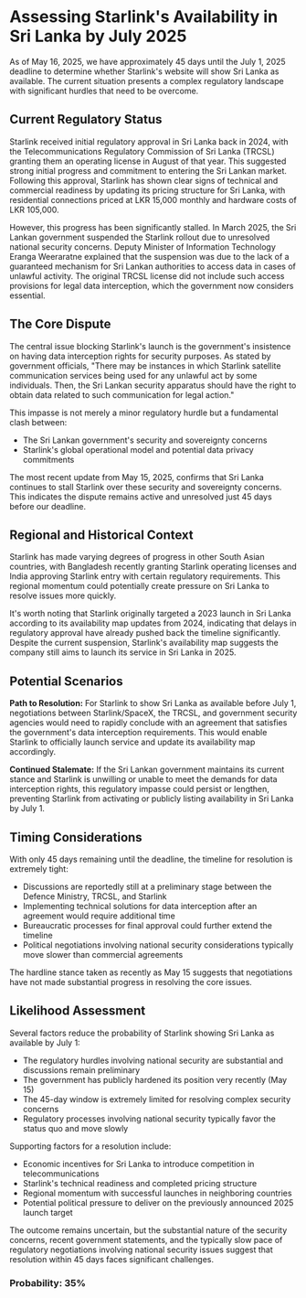 # Assessing Starlink's Availability in Sri Lanka by July 2025

As of May 16, 2025, we have approximately 45 days until the July 1, 2025 deadline to determine whether Starlink's website will show Sri Lanka as available. The current situation presents a complex regulatory landscape with significant hurdles that need to be overcome.

## Current Regulatory Status

Starlink received initial regulatory approval in Sri Lanka back in 2024, with the Telecommunications Regulatory Commission of Sri Lanka (TRCSL) granting them an operating license in August of that year. This suggested strong initial progress and commitment to entering the Sri Lankan market. Following this approval, Starlink has shown clear signs of technical and commercial readiness by updating its pricing structure for Sri Lanka, with residential connections priced at LKR 15,000 monthly and hardware costs of LKR 105,000.

However, this progress has been significantly stalled. In March 2025, the Sri Lankan government suspended the Starlink rollout due to unresolved national security concerns. Deputy Minister of Information Technology Eranga Weeraratne explained that the suspension was due to the lack of a guaranteed mechanism for Sri Lankan authorities to access data in cases of unlawful activity. The original TRCSL license did not include such access provisions for legal data interception, which the government now considers essential.

## The Core Dispute

The central issue blocking Starlink's launch is the government's insistence on having data interception rights for security purposes. As stated by government officials, "There may be instances in which Starlink satellite communication services being used for any unlawful act by some individuals. Then, the Sri Lankan security apparatus should have the right to obtain data related to such communication for legal action."

This impasse is not merely a minor regulatory hurdle but a fundamental clash between:
- The Sri Lankan government's security and sovereignty concerns
- Starlink's global operational model and potential data privacy commitments

The most recent update from May 15, 2025, confirms that Sri Lanka continues to stall Starlink over these security and sovereignty concerns. This indicates the dispute remains active and unresolved just 45 days before our deadline.

## Regional and Historical Context

Starlink has made varying degrees of progress in other South Asian countries, with Bangladesh recently granting Starlink operating licenses and India approving Starlink entry with certain regulatory requirements. This regional momentum could potentially create pressure on Sri Lanka to resolve issues more quickly.

It's worth noting that Starlink originally targeted a 2023 launch in Sri Lanka according to its availability map updates from 2024, indicating that delays in regulatory approval have already pushed back the timeline significantly. Despite the current suspension, Starlink's availability map suggests the company still aims to launch its service in Sri Lanka in 2025.

## Potential Scenarios

**Path to Resolution:** For Starlink to show Sri Lanka as available before July 1, negotiations between Starlink/SpaceX, the TRCSL, and government security agencies would need to rapidly conclude with an agreement that satisfies the government's data interception requirements. This would enable Starlink to officially launch service and update its availability map accordingly.

**Continued Stalemate:** If the Sri Lankan government maintains its current stance and Starlink is unwilling or unable to meet the demands for data interception rights, this regulatory impasse could persist or lengthen, preventing Starlink from activating or publicly listing availability in Sri Lanka by July 1.

## Timing Considerations

With only 45 days remaining until the deadline, the timeline for resolution is extremely tight:
- Discussions are reportedly still at a preliminary stage between the Defence Ministry, TRCSL, and Starlink
- Implementing technical solutions for data interception after an agreement would require additional time
- Bureaucratic processes for final approval could further extend the timeline
- Political negotiations involving national security considerations typically move slower than commercial agreements

The hardline stance taken as recently as May 15 suggests that negotiations have not made substantial progress in resolving the core issues.

## Likelihood Assessment

Several factors reduce the probability of Starlink showing Sri Lanka as available by July 1:
- The regulatory hurdles involving national security are substantial and discussions remain preliminary
- The government has publicly hardened its position very recently (May 15)
- The 45-day window is extremely limited for resolving complex security concerns
- Regulatory processes involving national security typically favor the status quo and move slowly

Supporting factors for a resolution include:
- Economic incentives for Sri Lanka to introduce competition in telecommunications
- Starlink's technical readiness and completed pricing structure
- Regional momentum with successful launches in neighboring countries
- Potential political pressure to deliver on the previously announced 2025 launch target

The outcome remains uncertain, but the substantial nature of the security concerns, recent government statements, and the typically slow pace of regulatory negotiations involving national security issues suggest that resolution within 45 days faces significant challenges.

### Probability: 35%